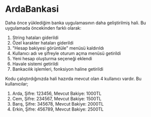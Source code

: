# ArdaBankasi
Daha önce yüklediğim banka uygulamasının daha geliştirilmiş hali.
Bu uygulamada öncekinden farklı olarak:
1. String hataları giderildi
2. Özel karakter hataları giderildi
3. "Hesap bakiyesi görüntüle" menüsü kaldırıldı
4. Kullanıcı adı ve şifreyle oturum açma menüsü getirildi
5. Yeni hesap oluşturma seçeneği eklendi
6. Havale sistemi getirildi
7. Bankacılık işlemleri, fonksiyon haline getirildi

Kodu çalıştırdığınızda hali hazırda mevcut olan 4 kullanıcı vardır.
Bu kullanıcılar;
1. Arda, Şifre: 123456, Mevcut Bakiye: 1000TL
2. Cem, Şifre: 234567, Mevcut Bakiye: 1500TL
3. Barış, Şifre: 345678, Mevcut Bakiye: 2000TL
4. Erkin, Şifre: 456789, Mevcut Bakiye: 2500TL
